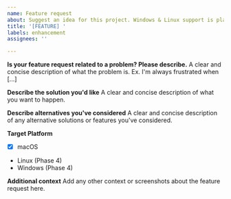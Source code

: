 ```yaml
---
name: Feature request
about: Suggest an idea for this project. Windows & Linux support is planned for Phase 4.
title: '[FEATURE] '
labels: enhancement
assignees: ''

---
```


**Is your feature request related to a problem? Please describe.**
A clear and concise description of what the problem is. Ex. I'm always frustrated when [...]

**Describe the solution you'd like**
A clear and concise description of what you want to happen.

**Describe alternatives you've considered**
A clear and concise description of any alternative solutions or features you've considered.

**Target Platform**
- [x] macOS
- Linux (Phase 4)
- Windows (Phase 4)

**Additional context**
Add any other context or screenshots about the feature request here. 

